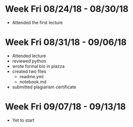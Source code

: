 

# Week Fri 08/24/18 - 08/30/18

* Attended the first lecture

# Week Fri 08/31/18 - 09/06/18

* Attended lecture
* reviewed python
* wrote formal bio in piazza
* created two files
  *  readme.yml
  *  notebook.md
* submitted plagiarism certificate

# Week Fri 09/07/18 - 09/13/18

* Yet to start
